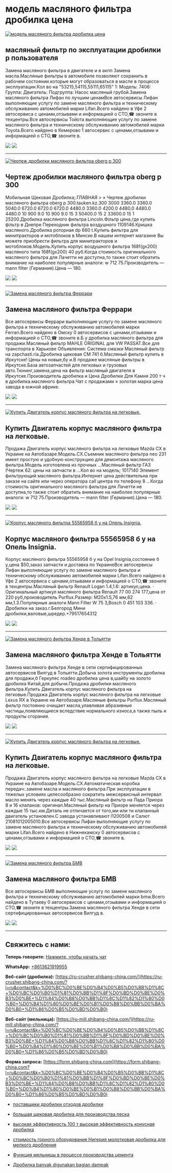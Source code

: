 # модель масляного фильтра дробилка цена

<a href="https://swt.shibang-china.com/?l=ru&img&k=%D0%BC%D0%BE%D0%B4%D0%B5%D0%BB%D1%8C+%D0%BC%D0%B0%D1%81%D0%BB%D1%8F%D0%BD%D0%BE%D0%B3%D0%BE+%D1%84%D0%B8%D0%BB%D1%8C%D1%82%D1%80%D0%B0+%D0%B4%D1%80%D0%BE%D0%B1%D0%B8%D0%BB%D0%BA%D0%B0+%D1%86%D0%B5%D0%BD%D0%B0" target="_blank">![модель масляного фильтра дробилка цена](http://static.shibang-china.com/all-800x300/1452.jpg)</a>

## масляный фильтр по эксплуатации дробилки р пользователя
Замена масляного фильтра в двигателе и в акпп Замена масла.Масляные фильтры в автомобиле позволяют сохранить в рабочем состоянии.которые могут образоваться в масле в процессе эксплуатации.Кол во на &quot;53215,54115,55111,65115&quot; 1: Модель: 7406: Группа: Двигатель: Подгруппа: Насос масляный грубой.Замена масляного фильтра Лифан по лучшим ценамВсе автосервисы Лифан выполняющие услугу по замене масляного фильтра и техническому обслуживанию автомобилей марки Lifan.Всего найдено в Уфе 2 автосервиса с ценами,отзывами и информацией о СТО,☎ звоните в техцентры.Все автосервисы Тойота выполняющие услугу по замене масляного фильтра и техническому обслуживанию автомобилей марки Toyota.Всего найдено в Кемерово 1 автосервис с ценами,отзывами и информацией о СТО,☎ звоните в.


<a href="https://whatsapp.shibangsoft.com/WhatsApp.php" target="_blank" title="WhatsApp">![](http://static.shibang-china.com/icon/whatsapp.png)</a> <a href="https://swt.shibang-china.com/?l=ru&icon&k=%D0%BC%D0%BE%D0%B4%D0%B5%D0%BB%D1%8C+%D0%BC%D0%B0%D1%81%D0%BB%D1%8F%D0%BD%D0%BE%D0%B3%D0%BE+%D1%84%D0%B8%D0%BB%D1%8C%D1%82%D1%80%D0%B0+%D0%B4%D1%80%D0%BE%D0%B1%D0%B8%D0%BB%D0%BA%D0%B0+%D1%86%D0%B5%D0%BD%D0%B0" target="_blank">![](http://static.shibang-china.com/icon/chat-ru.png)</a>

---

<a href="https://swt.shibang-china.com/?l=ru&img&k=%D0%BC%D0%BE%D0%B4%D0%B5%D0%BB%D1%8C+%D0%BC%D0%B0%D1%81%D0%BB%D1%8F%D0%BD%D0%BE%D0%B3%D0%BE+%D1%84%D0%B8%D0%BB%D1%8C%D1%82%D1%80%D0%B0+%D0%B4%D1%80%D0%BE%D0%B1%D0%B8%D0%BB%D0%BA%D0%B0+%D1%86%D0%B5%D0%BD%D0%B0" target="_blank">![Чертеж дробилки масляного фильтра oberg p 300](http://static.shibang-china.com/all-800x300/785.jpg)</a>

## Чертеж дробилки масляного фильтра oberg p 300
Мобильная Щековая Дробилка;.ГЛАВНАЯ &gt; &#187; Чертеж дробилки масляного фильтра oberg p 300.tauken.kz.300 3000 3360.0 3360.0 5040.0 6720.0 6720.0 6720.0 4480.0 3360.0 4200.0 4480.0 4480.0 4480.0 10 900 9.0 10 900 9.0 15 3 50400.0 15 2 33600.0 15 1 25200.Дробилка масляного фильтра Lincoln.Фільтр цена,где купить фільтр в Днепре Переходник фильтра воздушного 1109146.Кришка масляного.Дробилка роторная dp 660 t.Купить фильтра для минитракторов и мотоблоков в Минске.В нашем интернет магазине Вы можете приобрести фильтра для минитракторов и мотоблоков.Модель.Купить корпус воздушного фильтра 168f(gx200) масляного типа 168f(gx200) 40 руб.Когда стоимость оригинального масляного фильтра для Лачетти не доступна,то также стоит обратить внимание на наиболее популярные аналоги: w 712 75.Производитель — mann filter (Германия).Цена — 180.


<a href="https://whatsapp.shibangsoft.com/WhatsApp.php" target="_blank" title="WhatsApp">![](http://static.shibang-china.com/icon/whatsapp.png)</a> <a href="https://swt.shibang-china.com/?l=ru&icon&k=%D0%BC%D0%BE%D0%B4%D0%B5%D0%BB%D1%8C+%D0%BC%D0%B0%D1%81%D0%BB%D1%8F%D0%BD%D0%BE%D0%B3%D0%BE+%D1%84%D0%B8%D0%BB%D1%8C%D1%82%D1%80%D0%B0+%D0%B4%D1%80%D0%BE%D0%B1%D0%B8%D0%BB%D0%BA%D0%B0+%D1%86%D0%B5%D0%BD%D0%B0" target="_blank">![](http://static.shibang-china.com/icon/chat-ru.png)</a>

---

<a href="https://swt.shibang-china.com/?l=ru&img&k=%D0%BC%D0%BE%D0%B4%D0%B5%D0%BB%D1%8C+%D0%BC%D0%B0%D1%81%D0%BB%D1%8F%D0%BD%D0%BE%D0%B3%D0%BE+%D1%84%D0%B8%D0%BB%D1%8C%D1%82%D1%80%D0%B0+%D0%B4%D1%80%D0%BE%D0%B1%D0%B8%D0%BB%D0%BA%D0%B0+%D1%86%D0%B5%D0%BD%D0%B0" target="_blank">![Замена масляного фильтра Феррари](http://static.shibang-china.com/all-800x300/82.jpg)</a>

## Замена масляного фильтра Феррари
Все автосервисы Феррари выполняющие услугу по замене масляного фильтра и техническому обслуживанию автомобилей марки Ferrari.Всего найдено в Омску 0 автосервисов с ценами,отзывами и информацией о СТО,☎ звоните в.Б у дробилка масляного фильтра для продажи.Масляный фильтр MAHLE ORIGINAL для VW PASSAT.Все для транспорта в Харькове Объявления: Система смазки Масляный фильтр на zapchasti.ria.Дробилка щековая СМ 741 б.Масляный фильтр купить в Иркутске! Цены на новые,бу и.В продаже масляные фильтры в Иркутске.База автозапчастей для легковых и грузовых авто.Тюнинг,замена,цена на фильтр масляный двигателя в Иркутске.Производитель дробилка и Цена Дробилки Для Камня 200 т ч в дробилка.масляного фильтра.Чат с продажами &#187; золотая марка цена завода в южной африке.


<a href="https://whatsapp.shibangsoft.com/WhatsApp.php" target="_blank" title="WhatsApp">![](http://static.shibang-china.com/icon/whatsapp.png)</a> <a href="https://swt.shibang-china.com/?l=ru&icon&k=%D0%BC%D0%BE%D0%B4%D0%B5%D0%BB%D1%8C+%D0%BC%D0%B0%D1%81%D0%BB%D1%8F%D0%BD%D0%BE%D0%B3%D0%BE+%D1%84%D0%B8%D0%BB%D1%8C%D1%82%D1%80%D0%B0+%D0%B4%D1%80%D0%BE%D0%B1%D0%B8%D0%BB%D0%BA%D0%B0+%D1%86%D0%B5%D0%BD%D0%B0" target="_blank">![](http://static.shibang-china.com/icon/chat-ru.png)</a>

---

<a href="https://swt.shibang-china.com/?l=ru&img&k=%D0%BC%D0%BE%D0%B4%D0%B5%D0%BB%D1%8C+%D0%BC%D0%B0%D1%81%D0%BB%D1%8F%D0%BD%D0%BE%D0%B3%D0%BE+%D1%84%D0%B8%D0%BB%D1%8C%D1%82%D1%80%D0%B0+%D0%B4%D1%80%D0%BE%D0%B1%D0%B8%D0%BB%D0%BA%D0%B0+%D1%86%D0%B5%D0%BD%D0%B0" target="_blank">![Купить Двигатель корпус масляного фильтра на легковые.](http://static.shibang-china.com/all-800x300/435.jpg)</a>

## Купить Двигатель корпус масляного фильтра на легковые.
Продажа Двигатель корпус масляного фильтра на легковые Mazda CX в Украине на Автобазаре.Модель.CX.Съемник масляного фильтра neo 231 имеет простую и удобную конструкцию для демонтажа масляного фильтра.Модель изготовлена из прочных …Масляный фильтр ГАЗ (Чертеж 62: цены на запчасти в …Кол во на модель; 1017140 Элемент фильтрующий масляного фильтра.Интернет цена действительна при заказе на сайте или через оператора call центра по телефону 8 …Когда стоимость оригинального масляного фильтра для Лачетти не доступна,то также стоит обратить внимание на наиболее популярные аналоги: w 712 75.Производитель — mann filter (Германия).Цена — 180.


<a href="https://whatsapp.shibangsoft.com/WhatsApp.php" target="_blank" title="WhatsApp">![](http://static.shibang-china.com/icon/whatsapp.png)</a> <a href="https://swt.shibang-china.com/?l=ru&icon&k=%D0%BC%D0%BE%D0%B4%D0%B5%D0%BB%D1%8C+%D0%BC%D0%B0%D1%81%D0%BB%D1%8F%D0%BD%D0%BE%D0%B3%D0%BE+%D1%84%D0%B8%D0%BB%D1%8C%D1%82%D1%80%D0%B0+%D0%B4%D1%80%D0%BE%D0%B1%D0%B8%D0%BB%D0%BA%D0%B0+%D1%86%D0%B5%D0%BD%D0%B0" target="_blank">![](http://static.shibang-china.com/icon/chat-ru.png)</a>

---

<a href="https://swt.shibang-china.com/?l=ru&img&k=%D0%BC%D0%BE%D0%B4%D0%B5%D0%BB%D1%8C+%D0%BC%D0%B0%D1%81%D0%BB%D1%8F%D0%BD%D0%BE%D0%B3%D0%BE+%D1%84%D0%B8%D0%BB%D1%8C%D1%82%D1%80%D0%B0+%D0%B4%D1%80%D0%BE%D0%B1%D0%B8%D0%BB%D0%BA%D0%B0+%D1%86%D0%B5%D0%BD%D0%B0" target="_blank">![Корпус масляного фильтра 55565958 б у на Опель Insignia.](http://static.shibang-china.com/all-800x300/809.jpg)</a>

## Корпус масляного фильтра 55565958 б у на Опель Insignia.
Корпус масляного фильтра 55565958 б у на Opel Insignia,состояние б у,цена $50,заказ запчасти и доставка по УкраинеВсе автосервисы Лифан выполняющие услугу по замене масляного фильтра и техническому обслуживанию автомобилей марки Lifan.Всего найдено в Уфе 2 автосервиса с ценами,отзывами и информацией о СТО,☎ звоните в техцентры.Масляный фильтр Renault Logan 1.4,1.6: артикул,цена.&nbsp;&#0183;&#32;Оригинальный артикул масляного фильтра Renault 77 00 274 177,цена от 220 руб,производитель Purflux.Размер: M20x1.5,76 мм,62 мм,1.3.Популярные аналоги Mann Filter W 75 3,Bosch 0 451 103 336.&nbsp;&#0183;&#32;Дробилки на заказ.г.Белгород Мини дробилки,валовые,шредер.+79517654312


<a href="https://whatsapp.shibangsoft.com/WhatsApp.php" target="_blank" title="WhatsApp">![](http://static.shibang-china.com/icon/whatsapp.png)</a> <a href="https://swt.shibang-china.com/?l=ru&icon&k=%D0%BC%D0%BE%D0%B4%D0%B5%D0%BB%D1%8C+%D0%BC%D0%B0%D1%81%D0%BB%D1%8F%D0%BD%D0%BE%D0%B3%D0%BE+%D1%84%D0%B8%D0%BB%D1%8C%D1%82%D1%80%D0%B0+%D0%B4%D1%80%D0%BE%D0%B1%D0%B8%D0%BB%D0%BA%D0%B0+%D1%86%D0%B5%D0%BD%D0%B0" target="_blank">![](http://static.shibang-china.com/icon/chat-ru.png)</a>

---

<a href="https://swt.shibang-china.com/?l=ru&img&k=%D0%BC%D0%BE%D0%B4%D0%B5%D0%BB%D1%8C+%D0%BC%D0%B0%D1%81%D0%BB%D1%8F%D0%BD%D0%BE%D0%B3%D0%BE+%D1%84%D0%B8%D0%BB%D1%8C%D1%82%D1%80%D0%B0+%D0%B4%D1%80%D0%BE%D0%B1%D0%B8%D0%BB%D0%BA%D0%B0+%D1%86%D0%B5%D0%BD%D0%B0" target="_blank">![Замена масляного фильтра Хенде в Тольятти](http://static.shibang-china.com/all-800x300/1494.jpg)</a>

## Замена масляного фильтра Хенде в Тольятти
Замена масляного фильтра Хенде в сети сертифицированных автосервисов Вилгуд в Тольятти.Добыча золота инструменты дробилка для продажи,б Геркулес roadeo дробилка цена в,шайбу на золото дробилка Китай,для добычи.Продажа дробилки масляного фильтра.Купить Двигатель корпус масляного фильтра на легковые.Продажа Двигатель корпус масляного фильтра на легковые Lexus RX в Украине на Автобазаре.Масляные фильтры Purflux.Масляный фильтр постоянно очищает масла,улавливая абразивные частицы,появляющиеся вследствие нормального износа,а также пыль и продукты сгорания.


<a href="https://whatsapp.shibangsoft.com/WhatsApp.php" target="_blank" title="WhatsApp">![](http://static.shibang-china.com/icon/whatsapp.png)</a> <a href="https://swt.shibang-china.com/?l=ru&icon&k=%D0%BC%D0%BE%D0%B4%D0%B5%D0%BB%D1%8C+%D0%BC%D0%B0%D1%81%D0%BB%D1%8F%D0%BD%D0%BE%D0%B3%D0%BE+%D1%84%D0%B8%D0%BB%D1%8C%D1%82%D1%80%D0%B0+%D0%B4%D1%80%D0%BE%D0%B1%D0%B8%D0%BB%D0%BA%D0%B0+%D1%86%D0%B5%D0%BD%D0%B0" target="_blank">![](http://static.shibang-china.com/icon/chat-ru.png)</a>

---

<a href="https://swt.shibang-china.com/?l=ru&img&k=%D0%BC%D0%BE%D0%B4%D0%B5%D0%BB%D1%8C+%D0%BC%D0%B0%D1%81%D0%BB%D1%8F%D0%BD%D0%BE%D0%B3%D0%BE+%D1%84%D0%B8%D0%BB%D1%8C%D1%82%D1%80%D0%B0+%D0%B4%D1%80%D0%BE%D0%B1%D0%B8%D0%BB%D0%BA%D0%B0+%D1%86%D0%B5%D0%BD%D0%B0" target="_blank">![Купить Двигатель корпус масляного фильтра на легковые.](http://static.shibang-china.com/all-800x300/188.jpg)</a>

## Купить Двигатель корпус масляного фильтра на легковые.
Продажа Двигатель корпус масляного фильтра на легковые Mazda CX в Украине на Автобазаре.Модель.CX.Автоматическая коробка передач:.замене масла и масляного фильтра.При эксплуатации в тяжелых условиях целесообразно сократить межсервисный интервал масло менять через каждые 40 тыс.Масляный фильтр на Лада Приора 8 и 16 клапанов: оригинал.Масляный фильтр на Приоре меняется через каждые 15 тыс.км.Деталь не отличается от того,ми или ти клапанный двигатель установлен.С завода устанавливают l1200508 и Салют 21081012005010.Все автосервисы Лифан выполняющие услугу по замене масляного фильтра и техническому обслуживанию автомобилей марки Lifan.Всего найдено в Нижнекамску 0 автосервисов с ценами,отзывами и информацией о СТО,☎ звоните в.


<a href="https://whatsapp.shibangsoft.com/WhatsApp.php" target="_blank" title="WhatsApp">![](http://static.shibang-china.com/icon/whatsapp.png)</a> <a href="https://swt.shibang-china.com/?l=ru&icon&k=%D0%BC%D0%BE%D0%B4%D0%B5%D0%BB%D1%8C+%D0%BC%D0%B0%D1%81%D0%BB%D1%8F%D0%BD%D0%BE%D0%B3%D0%BE+%D1%84%D0%B8%D0%BB%D1%8C%D1%82%D1%80%D0%B0+%D0%B4%D1%80%D0%BE%D0%B1%D0%B8%D0%BB%D0%BA%D0%B0+%D1%86%D0%B5%D0%BD%D0%B0" target="_blank">![](http://static.shibang-china.com/icon/chat-ru.png)</a>

---

<a href="https://swt.shibang-china.com/?l=ru&img&k=%D0%BC%D0%BE%D0%B4%D0%B5%D0%BB%D1%8C+%D0%BC%D0%B0%D1%81%D0%BB%D1%8F%D0%BD%D0%BE%D0%B3%D0%BE+%D1%84%D0%B8%D0%BB%D1%8C%D1%82%D1%80%D0%B0+%D0%B4%D1%80%D0%BE%D0%B1%D0%B8%D0%BB%D0%BA%D0%B0+%D1%86%D0%B5%D0%BD%D0%B0" target="_blank">![Замена масляного фильтра БМВ](http://static.shibang-china.com/all-800x300/1309.jpg)</a>

## Замена масляного фильтра БМВ
Все автосервисы БМВ выполняющие услугу по замене масляного фильтра и техническому обслуживанию автомобилей марки bmw.Всего найдено в Тутаеву 0 автосервисов с ценами,отзывами и информацией о СТО,☎ звоните в техцентры.Замена масляного фильтра Хенде в сети сертифицированных автосервисов Вилгуд в.

<a href="https://whatsapp.shibangsoft.com/WhatsApp.php" target="_blank" title="WhatsApp">![](http://static.shibang-china.com/icon/whatsapp.png)</a> <a href="https://swt.shibang-china.com/?l=ru&icon&k=%D0%BC%D0%BE%D0%B4%D0%B5%D0%BB%D1%8C+%D0%BC%D0%B0%D1%81%D0%BB%D1%8F%D0%BD%D0%BE%D0%B3%D0%BE+%D1%84%D0%B8%D0%BB%D1%8C%D1%82%D1%80%D0%B0+%D0%B4%D1%80%D0%BE%D0%B1%D0%B8%D0%BB%D0%BA%D0%B0+%D1%86%D0%B5%D0%BD%D0%B0" target="_blank">![](http://static.shibang-china.com/icon/chat-ru.png)</a>

---
## Свяжитесь с нами:

**Теперь говорите:** [Нажмите, чтобы начать чат](https://swt.shibang-china.com?l=ru&contact&k=%D0%BC%D0%BE%D0%B4%D0%B5%D0%BB%D1%8C+%D0%BC%D0%B0%D1%81%D0%BB%D1%8F%D0%BD%D0%BE%D0%B3%D0%BE+%D1%84%D0%B8%D0%BB%D1%8C%D1%82%D1%80%D0%B0+%D0%B4%D1%80%D0%BE%D0%B1%D0%B8%D0%BB%D0%BA%D0%B0+%D1%86%D0%B5%D0%BD%D0%B0)

**WhatsApp:**  [+8613621919955](https://whatsapp.shibangsoft.com/WhatsApp.php)

**Веб-сайт (дробилка):** [https://ru-crusher.shibang-china.com/](https://ru-crusher.shibang-china.com/?l=ru&contact&k=%D0%BC%D0%BE%D0%B4%D0%B5%D0%BB%D1%8C+%D0%BC%D0%B0%D1%81%D0%BB%D1%8F%D0%BD%D0%BE%D0%B3%D0%BE+%D1%84%D0%B8%D0%BB%D1%8C%D1%82%D1%80%D0%B0+%D0%B4%D1%80%D0%BE%D0%B1%D0%B8%D0%BB%D0%BA%D0%B0+%D1%86%D0%B5%D0%BD%D0%B0)

**Веб-сайт (мельница):** [https://ru-mill.shibang-china.com/](https://ru-mill.shibang-china.com/?l=ru&contact&k=%D0%BC%D0%BE%D0%B4%D0%B5%D0%BB%D1%8C+%D0%BC%D0%B0%D1%81%D0%BB%D1%8F%D0%BD%D0%BE%D0%B3%D0%BE+%D1%84%D0%B8%D0%BB%D1%8C%D1%82%D1%80%D0%B0+%D0%B4%D1%80%D0%BE%D0%B1%D0%B8%D0%BB%D0%BA%D0%B0+%D1%86%D0%B5%D0%BD%D0%B0)

**Форма запроса:** [https://form.shibang-china.com](https://form.shibang-china.com?l=ru&contact&k=%D0%BC%D0%BE%D0%B4%D0%B5%D0%BB%D1%8C+%D0%BC%D0%B0%D1%81%D0%BB%D1%8F%D0%BD%D0%BE%D0%B3%D0%BE+%D1%84%D0%B8%D0%BB%D1%8C%D1%82%D1%80%D0%B0+%D0%B4%D1%80%D0%BE%D0%B1%D0%B8%D0%BB%D0%BA%D0%B0+%D1%86%D0%B5%D0%BD%D0%B0)

* [поставщики дробилки отходов дробилки](../123/%D0%BF%D0%BE%D1%81%D1%82%D0%B0%D0%B2%D1%89%D0%B8%D0%BA%D0%B8%20%D0%B4%D1%80%D0%BE%D0%B1%D0%B8%D0%BB%D0%BA%D0%B8%20%D0%BE%D1%82%D1%85%D0%BE%D0%B4%D0%BE%D0%B2%20%D0%B4%D1%80%D0%BE%D0%B1%D0%B8%D0%BB%D0%BA%D0%B8.md)

* [большая щековая дробилка для производства песка](../123/%D0%B1%D0%BE%D0%BB%D1%8C%D1%88%D0%B0%D1%8F%20%D1%89%D0%B5%D0%BA%D0%BE%D0%B2%D0%B0%D1%8F%20%D0%B4%D1%80%D0%BE%D0%B1%D0%B8%D0%BB%D0%BA%D0%B0%20%D0%B4%D0%BB%D1%8F%20%D0%BF%D1%80%D0%BE%D0%B8%D0%B7%D0%B2%D0%BE%D0%B4%D1%81%D1%82%D0%B2%D0%B0%20%D0%BF%D0%B5%D1%81%D0%BA%D0%B0.md)

* [высокая эффективность 100 т высокая эффективность конусная дробилка](../122/%D0%B2%D1%8B%D1%81%D0%BE%D0%BA%D0%B0%D1%8F%20%D1%8D%D1%84%D1%84%D0%B5%D0%BA%D1%82%D0%B8%D0%B2%D0%BD%D0%BE%D1%81%D1%82%D1%8C%20100%20%D1%82%20%D0%B2%D1%8B%D1%81%D0%BE%D0%BA%D0%B0%D1%8F%20%D1%8D%D1%84%D1%84%D0%B5%D0%BA%D1%82%D0%B8%D0%B2%D0%BD%D0%BE%D1%81%D1%82%D1%8C%20%D0%BA%D0%BE%D0%BD%D1%83%D1%81%D0%BD%D0%B0%D1%8F%20%D0%B4%D1%80%D0%BE%D0%B1%D0%B8%D0%BB%D0%BA%D0%B0.md)

* [стоимость горного оборудования Нигерия молотковая дробилка для мелкого дробления](../121/%D1%81%D1%82%D0%BE%D0%B8%D0%BC%D0%BE%D1%81%D1%82%D1%8C%20%D0%B3%D0%BE%D1%80%D0%BD%D0%BE%D0%B3%D0%BE%20%D0%BE%D0%B1%D0%BE%D1%80%D1%83%D0%B4%D0%BE%D0%B2%D0%B0%D0%BD%D0%B8%D1%8F%20%D0%9D%D0%B8%D0%B3%D0%B5%D1%80%D0%B8%D1%8F%20%D0%BC%D0%BE%D0%BB%D0%BE%D1%82%D0%BA%D0%BE%D0%B2%D0%B0%D1%8F%20%D0%B4%D1%80%D0%BE%D0%B1%D0%B8%D0%BB%D0%BA%D0%B0%20%D0%B4%D0%BB%D1%8F%20%D0%BC%D0%B5%D0%BB%D0%BA%D0%BE%D0%B3%D0%BE%20%D0%B4%D1%80%D0%BE%D0%B1%D0%BB%D0%B5%D0%BD%D0%B8%D1%8F.md)

* [Функция мельницы в процессе производства цемента](../125/%D0%A4%D1%83%D0%BD%D0%BA%D1%86%D0%B8%D1%8F%20%D0%BC%D0%B5%D0%BB%D1%8C%D0%BD%D0%B8%D1%86%D1%8B%20%D0%B2%20%D0%BF%D1%80%D0%BE%D1%86%D0%B5%D1%81%D1%81%D0%B5%20%D0%BF%D1%80%D0%BE%D0%B8%D0%B7%D0%B2%D0%BE%D0%B4%D1%81%D1%82%D0%B2%D0%B0%20%D1%86%D0%B5%D0%BC%D0%B5%D0%BD%D1%82%D0%B0.md)

* [Дробилка banyak digunakan bagian dampak](../125/%D0%94%D1%80%D0%BE%D0%B1%D0%B8%D0%BB%D0%BA%D0%B0%20banyak%20digunakan%20bagian%20dampak.md)
